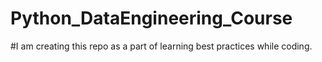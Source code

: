 # Python_DataEngineering_Course

#I am creating this repo as a part of learning best practices while coding.
